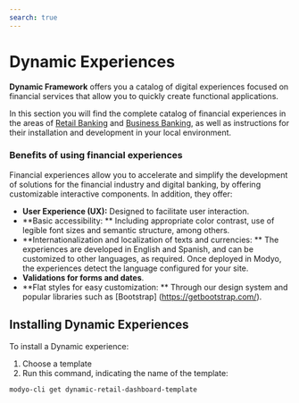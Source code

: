 ```yaml
---
search: true
---
```


# Dynamic Experiences

**Dynamic Framework** offers you a catalog of digital experiences focused on financial services that allow you to quickly create functional applications.

In this section you will find the complete catalog of financial experiences in the areas of [Retail Banking](/en/dynamic/experiences/retail/dashboard.html) and [Business Banking](/en/dynamic/experiences/business/dashboard.html), as well as instructions for their installation and development in your local environment.


### Benefits of using financial experiences

Financial experiences allow you to accelerate and simplify the development of solutions for the financial industry and digital banking, by offering customizable interactive components. In addition, they offer:

- **User Experience (UX):** Designed to facilitate user interaction.
- **Basic accessibility: ** Including appropriate color contrast, use of legible font sizes and semantic structure, among others.
- **Internationalization and localization of texts and currencies: ** The experiences are developed in English and Spanish, and can be customized to other languages, as required. Once deployed in Modyo, the experiences detect the language configured for your site.
- **Validations for forms and dates**.
- **Flat styles for easy customization: ** Through our design system and popular libraries such as [Bootstrap] (https://getbootstrap.com/).


## Installing Dynamic Experiences

To install a Dynamic experience:

1. Choose a template
1. Run this command, indicating the name of the template:

```bash
modyo-cli get dynamic-retail-dashboard-template
```